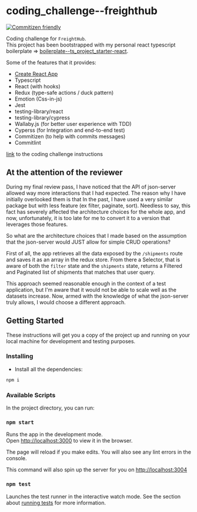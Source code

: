 # coding_challenge--freighthub

[![Commitizen friendly](https://img.shields.io/badge/commitizen-friendly-brightgreen.svg)](http://commitizen.github.io/cz-cli/)

Coding challenge for `FreightHub`. </br>
This project has been bootstrapped with my personal react typescript boilerplate => [boilerplate--ts_project_starter-react](https://github.com/suddenlyGiovanni/boilerplate--ts_project_starter-react).

Some of the features that it provides:

- [Create React App](https://github.com/facebook/create-react-app)
- Typescript
- React (with hooks)
- Redux (type-safe actions / duck pattern)
- Emotion (Css-in-js)
- Jest
- testing-library/react
- testing-library/cypress
- Wallaby.js (for better user experience with TDD)
- Cyperss (for Integration and end-to-end test)
- Commitizen (to help with commits messages)
- Commitlint

[link](INSTRUCTIONS.md) to the coding challenge instructions

## At the attention of the reviewer

During my final review pass, I have noticed that the API of json-server allowed way more interactions that I had expected. The reason why I have initially overlooked them is that In the past, I have used a very similar package but with less feature (ex filter, paginate, sort).
Needless to say, this fact has severely affected the architecture choices for the whole app, and now, unfortunately, it is too late for me to convert it to a version that leverages those features.

So what are the architecture choices that I made based on the assumption that the json-server would JUST allow for simple CRUD operations?

First of all, the app retrieves all the data exposed by the `/shipments` route and saves it as an array in the redux store.
From there a Selector, that is aware of both the `filter` state and the `shipments` state, returns a Filtered and Paginated list of shipments that matches that user query.

This approach seemed reasonable enough in the context of a test application, but I'm aware that it would not be able to scale well as the datasets increase. Now, armed with the knowledge of what the json-server truly allows, I would choose a different approach.

## Getting Started

These instructions will get you a copy of the project up and running on your local machine for development and testing purposes.

### Installing

- Install all the dependencies:

```bash
npm i
```

### Available Scripts

In the project directory, you can run:

### `npm start`

Runs the app in the development mode.<br>
Open [http://localhost:3000](http://localhost:3000) to view it in the browser.

The page will reload if you make edits.
You will also see any lint errors in the console.

This command will also spin up the server for you on [http://localhost:3004](http://localhost:3004)

### `npm test`

Launches the test runner in the interactive watch mode.
See the section about [running tests](https://facebook.github.io/create-react-app/docs/running-tests) for more information.
